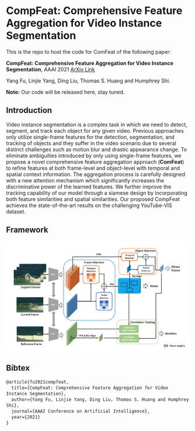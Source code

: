 # CompFeat: Comprehensive Feature Aggregation for Video Instance Segmentation

This is the repo to host the code for ComFeat of the following paper:

**CompFeat: Comprehensive Feature Aggregation for Video Instance Segmentation**, AAAI 2021 [ArXiv Link]() 

Yang Fu, Linjie Yang, Ding Liu, Thomas S. Huang and Humphrey Shi.

**Note:**
Our code will be released here, stay tuned.

## Introduction
Video instance segmentation is a complex task in which we need to detect, segment, and track each object for any given video. Previous approaches only utilize single-frame features for the detection, segmentation, and tracking of objects and they suffer in the video scenario due to several distinct challenges such as motion blur and drastic appearance change. 
To eliminate ambiguities introduced by only using single-frame features, we propose a novel comprehensive feature aggregation approach (**ComFeat**) to refine features at both frame-level and object-level with temporal and spatial context information. 
The aggregation process is carefully designed with a new attention mechanism which significantly increases the discriminative power of the learned features.
We further improve the tracking capability of our model through a siamese design by incorporating both feature similarities and spatial similarities.
Our proposed CompFeat achieves the state-of-the-art results on the challenging YouTube-VIS dataset.

## Framework
![Illustration of the Self-similarity Grouping.](./figs/framework.png)

## Bibtex
```
@article{fu2021compfeat,
  title={CompFeat: Comprehensive Feature Aggregation for Video Instance Segmentation},
  author={Yang Fu, Linjie Yang, Ding Liu, Thomas S. Huang and Humphrey Shi},
  journal={AAAI Conference on Artificial Intelligence},
  year={2021}
}
```